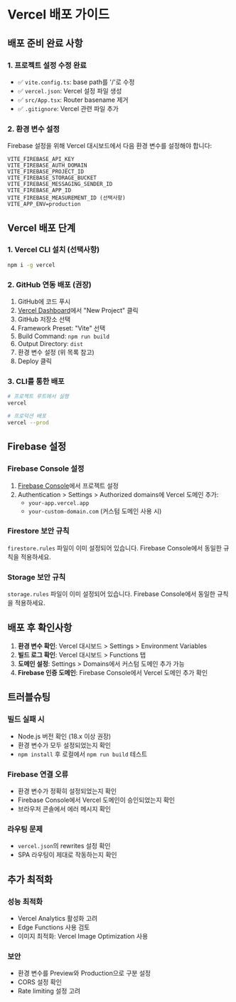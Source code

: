 # Vercel 배포 가이드

## 배포 준비 완료 사항

### 1. 프로젝트 설정 수정 완료
- ✅ `vite.config.ts`: base path를 '/'로 수정
- ✅ `vercel.json`: Vercel 설정 파일 생성
- ✅ `src/App.tsx`: Router basename 제거
- ✅ `.gitignore`: Vercel 관련 파일 추가

### 2. 환경 변수 설정
Firebase 설정을 위해 Vercel 대시보드에서 다음 환경 변수를 설정해야 합니다:

```
VITE_FIREBASE_API_KEY
VITE_FIREBASE_AUTH_DOMAIN
VITE_FIREBASE_PROJECT_ID
VITE_FIREBASE_STORAGE_BUCKET
VITE_FIREBASE_MESSAGING_SENDER_ID
VITE_FIREBASE_APP_ID
VITE_FIREBASE_MEASUREMENT_ID (선택사항)
VITE_APP_ENV=production
```

## Vercel 배포 단계

### 1. Vercel CLI 설치 (선택사항)
```bash
npm i -g vercel
```

### 2. GitHub 연동 배포 (권장)
1. GitHub에 코드 푸시
2. [Vercel Dashboard](https://vercel.com/dashboard)에서 "New Project" 클릭
3. GitHub 저장소 선택
4. Framework Preset: "Vite" 선택
5. Build Command: `npm run build`
6. Output Directory: `dist`
7. 환경 변수 설정 (위 목록 참고)
8. Deploy 클릭

### 3. CLI를 통한 배포
```bash
# 프로젝트 루트에서 실행
vercel

# 프로덕션 배포
vercel --prod
```

## Firebase 설정

### Firebase Console 설정
1. [Firebase Console](https://console.firebase.google.com)에서 프로젝트 설정
2. Authentication > Settings > Authorized domains에 Vercel 도메인 추가:
   - `your-app.vercel.app`
   - `your-custom-domain.com` (커스텀 도메인 사용 시)

### Firestore 보안 규칙
`firestore.rules` 파일이 이미 설정되어 있습니다. Firebase Console에서 동일한 규칙을 적용하세요.

### Storage 보안 규칙
`storage.rules` 파일이 이미 설정되어 있습니다. Firebase Console에서 동일한 규칙을 적용하세요.

## 배포 후 확인사항

1. **환경 변수 확인**: Vercel 대시보드 > Settings > Environment Variables
2. **빌드 로그 확인**: Vercel 대시보드 > Functions 탭
3. **도메인 설정**: Settings > Domains에서 커스텀 도메인 추가 가능
4. **Firebase 인증 도메인**: Firebase Console에서 Vercel 도메인 추가 확인

## 트러블슈팅

### 빌드 실패 시
- Node.js 버전 확인 (18.x 이상 권장)
- 환경 변수가 모두 설정되었는지 확인
- `npm install` 후 로컬에서 `npm run build` 테스트

### Firebase 연결 오류
- 환경 변수가 정확히 설정되었는지 확인
- Firebase Console에서 Vercel 도메인이 승인되었는지 확인
- 브라우저 콘솔에서 에러 메시지 확인

### 라우팅 문제
- `vercel.json`의 rewrites 설정 확인
- SPA 라우팅이 제대로 작동하는지 확인

## 추가 최적화

### 성능 최적화
- Vercel Analytics 활성화 고려
- Edge Functions 사용 검토
- 이미지 최적화: Vercel Image Optimization 사용

### 보안
- 환경 변수를 Preview와 Production으로 구분 설정
- CORS 설정 확인
- Rate limiting 설정 고려